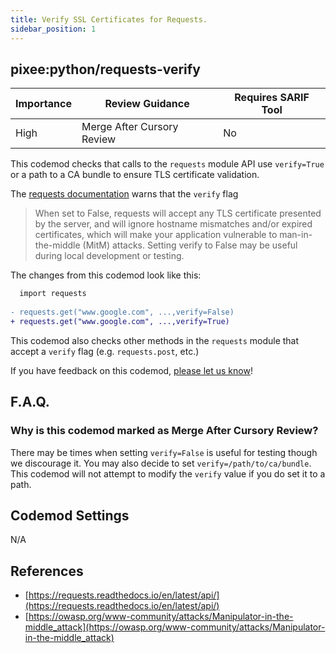 ```yaml
---
title: Verify SSL Certificates for Requests.
sidebar_position: 1
---
```


## pixee:python/requests-verify

| Importance | Review Guidance            | Requires SARIF Tool |
|------------|----------------------------|---------------------|
| High       | Merge After Cursory Review | No                  |

This codemod checks that calls to the `requests` module API use `verify=True` or a path to a CA bundle to ensure TLS certificate validation.

The [requests documentation](https://requests.readthedocs.io/en/latest/api/) warns that the `verify` flag
> When set to False, requests will accept any TLS certificate presented by the server, and will ignore hostname mismatches and/or expired certificates, which will make your application vulnerable to man-in-the-middle (MitM) attacks. Setting verify to False may be useful during local development or testing.

The changes from this codemod look like this:


```diff
  import requests
  
- requests.get("www.google.com", ...,verify=False)
+ requests.get("www.google.com", ...,verify=True)
```

This codemod also checks other methods in the `requests` module that accept a `verify` flag (e.g. `requests.post`, etc.)

If you have feedback on this codemod, [please let us know](mailto:feedback@pixee.ai)!

## F.A.Q.

### Why is this codemod marked as Merge After Cursory Review?

There may be times when setting `verify=False` is useful for testing though we discourage it. 
You may also decide to set `verify=/path/to/ca/bundle`. This codemod will not attempt to modify the `verify` value if you do set it to a path.

## Codemod Settings

N/A

## References

* [https://requests.readthedocs.io/en/latest/api/](https://requests.readthedocs.io/en/latest/api/)
* [https://owasp.org/www-community/attacks/Manipulator-in-the-middle_attack](https://owasp.org/www-community/attacks/Manipulator-in-the-middle_attack)
